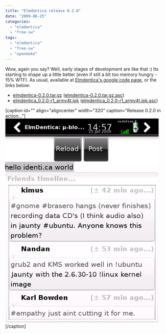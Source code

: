 ```yaml
---
title: "Elmdentica release 0.2.0"
date: "2009-06-25"
categories: 
  - "elmdentica"
  - "free-sw"
tags: 
  - "elmdentica"
  - "free-sw"
  - "openmoko"
---
```


Wow, again you say? Well, early stages of development are like that :) Its starting to shape up a little better (even if still a bit too memory hungry - 15% WTF). As usual, available at [Elmdentica's google code page](http://code.google.com/p/elmdentica/), or the links below:

- [elmdentica-0.2.0.tar.gz](http://elmdentica.googlecode.com/files/elmdentica-0.2.0.tar.gz) ([elmdentica-0.2.0.tar.gz.asc](http://elmdentica.googlecode.com/files/elmdentica-0.2.0.tar.gz.asc))
- [elmdentica\_0.2.0-r1\_armv4t.ipk](http://elmdentica.googlecode.com/files/elmdentica_0.2.0-r1_armv4t.ipk) ([elmdentica\_0.2.0-r1\_armv4t.ipk.asc](http://elmdentica.googlecode.com/files/elmdentica_0.2.0-r1_armv4t.ipk.asc))

\[caption id="" align="aligncenter" width="320" caption="Release 0.2.0 in action..."\][![Release 0.2.0 in action...](images/elmdentica-0.2.0-scap.png "Release 0.2.0 in action...")](http://files.1407.org/openmoko/elmdentica/elmdentica-0.2.0-scap.png)\[/caption\]
